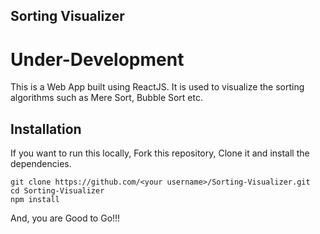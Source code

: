 
## Sorting Visualizer

# Under-Development
This is a Web App built using ReactJS. It is used to visualize the sorting algorithms such as Mere Sort, Bubble Sort etc.

## Installation

If you want to run this locally, Fork this repository, Clone it and install the dependencies.
```
git clone https://github.com/<your username>/Sorting-Visualizer.git
cd Sorting-Visualizer
npm install
```
And, you are Good to Go!!!
